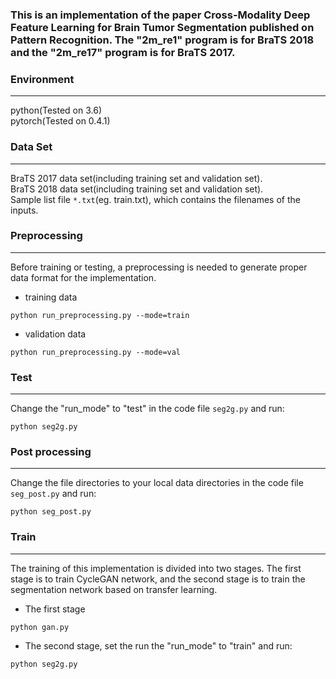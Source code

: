 ### This is an implementation of the paper Cross-Modality Deep Feature Learning for Brain Tumor Segmentation published on Pattern Recognition.  The "2m_re1" program is for BraTS 2018 and the "2m_re17" program is for BraTS 2017. 
### Environment
---
python(Tested on 3.6)  
pytorch(Tested on 0.4.1)  
### Data Set
---  
BraTS 2017  data set(including training set and validation set).   
BraTS 2018  data set(including training set and validation set).   
Sample list file `*.txt`(eg. train.txt), which contains the filenames of the inputs.   
### Preprocessing
--- 
Before training or testing, a preprocessing is needed to generate proper data format for the implementation.  
* training data 
```
python run_preprocessing.py --mode=train
``` 
* validation data 
```
python run_preprocessing.py --mode=val
``` 

### Test
---
Change the "run_mode" to "test" in the code file `seg2g.py` and run:  
``` 
python seg2g.py
```
### Post processing
---
Change the file directories to your local data directories in the code file `seg_post.py` and run:
```
python seg_post.py
```
### Train
---  
The training of this implementation is divided into two stages. The first stage is to train CycleGAN network, and the second stage is to train the segmentation network based on transfer learning.
* The first stage
``` 
python gan.py
```
* The second stage, set the run the "run_mode" to "train" and run:
```
python seg2g.py
```